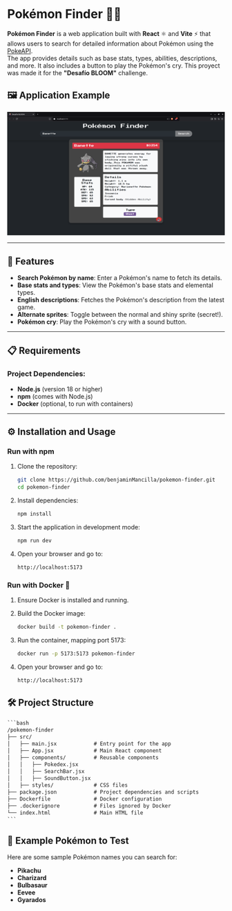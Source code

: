 # Pokémon Finder 🕵️‍♂️

**Pokémon Finder** is a web application built with **React** ⚛️ and **Vite** ⚡ that allows users to search for detailed information about Pokémon using the [PokeAPI](https://pokeapi.co/).  
The app provides details such as base stats, types, abilities, descriptions, and more. It also includes a button to play the Pokémon's cry.
This proyect was made it for the **"Desafío BLOOM"** challenge.

## 🖼️ Application Example

![Pokémon Finder Example](/public/example.png)

---

## 🚀 Features

- **Search Pokémon by name**: Enter a Pokémon's name to fetch its details.
- **Base stats and types**: View the Pokémon's base stats and elemental types.
- **English descriptions**: Fetches the Pokémon's description from the latest game.
- **Alternate sprites**: Toggle between the normal and shiny sprite (secret!).
- **Pokémon cry**: Play the Pokémon's cry with a sound button.

---

## 📋 Requirements

### Project Dependencies:
- **Node.js** (version 18 or higher)
- **npm** (comes with Node.js)
- **Docker** (optional, to run with containers)

---

## ⚙️ Installation and Usage

### **Run with npm**

1. Clone the repository:
   ```bash
   git clone https://github.com/benjaminMancilla/pokemon-finder.git
   cd pokemon-finder
   ```
2. Install dependencies:
    ```bash
    npm install
    ```

3. Start the application in development mode:
    ```bash
    npm run dev
    ```

4. Open your browser and go to:
    ```bash
    http://localhost:5173
    ```

### **Run with Docker 🐳** ###

1. Ensure Docker is installed and running.

2. Build the Docker image:
    ```bash
    docker build -t pokemon-finder .
    ```

3. Run the container, mapping port 5173:
    ```bash
    docker run -p 5173:5173 pokemon-finder
    ```

4. Open your browser and go to:
    ```bash
    http://localhost:5173
    ```

## 🛠️ Project Structure
    ```bash
    /pokemon-finder
    ├── src/
    │   ├── main.jsx            # Entry point for the app
    │   ├── App.jsx             # Main React component
    │   ├── components/         # Reusable components
    │   │   ├── Pokedex.jsx 
    │   │   ├── SearchBar.jsx
    │   │   ├── SoundButton.jsx
    │   ├── styles/             # CSS files
    ├── package.json            # Project dependencies and scripts
    ├── Dockerfile              # Docker configuration
    ├── .dockerignore           # Files ignored by Docker
    └── index.html              # Main HTML file
    ```

## 🧪 Example Pokémon to Test

Here are some sample Pokémon names you can search for:

- **Pikachu**
- **Charizard**
- **Bulbasaur**
- **Eevee**
- **Gyarados**
